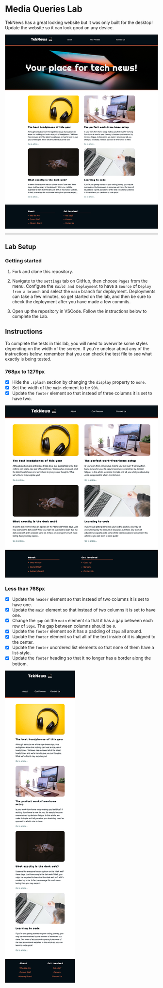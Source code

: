 # Media Queries Lab

TekNews has a great looking website but it was only built for the desktop! Update the website so it can look good on any device.

![Wide default view](./assets/wide-view.png)

---

## Lab Setup

### Getting started

1. Fork and clone this repository.

1. Navigate to the `settings` tab on GitHub, then choose `Pages` from the menu. Configure the `Build and Deployment` to have a `Source` of `Deploy from a branch` and select the `main` branch for deployment. Deployments can take a few minutes, so get started on the lab, and then be sure to check the deployment after you have made a few commits.

1. Open up the repository in VSCode. Follow the instructions below to complete the Lab.

## Instructions

To complete the tests in this lab, you will need to overwrite some styles depending on the width of the screen. If you're unclear about any of the instructions below, remember that you can check the test file to see what exactly is being tested.

### 768px to 1279px

- [x] Hide the `.splash` section by changing the `display` property to `none`.
- [x] Set the width of the `main` element to be `90%`.
- [x] Update the `footer` element so that instead of three columns it is set to have two.

![Medium view](./assets/medium-view.png)

### Less than 768px

- [x] Update the `header` element so that instead of two columns it is set to have one.
- [x] Update the `main` element so that instead of two columns it is set to have one.
- [x] Change the `gap` on the `main` element so that it has a gap between each row of `50px`. The gap between columns should be `0`.
- [x] Update the `footer` element so it has a padding of `25px` all around.
- [x] Update the `footer` element so that all of the text inside of it is aligned to the center.
- [x] Update the `footer` unordered list elements so that none of them have a list-style.
- [x] Update the `footer` heading so that it no longer has a border along the bottom.

![Narrow view](./assets/narrow-view.png)
